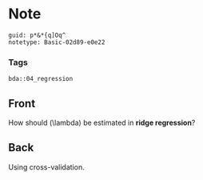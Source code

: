 # Note
```
guid: p*&*{q]Oq^
notetype: Basic-02d89-e0e22
```

### Tags
```
bda::04_regression
```

## Front
How should \(\lambda\) be estimated in <b>ridge regression</b>?

## Back
Using cross-validation.

